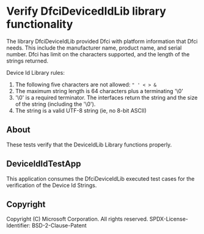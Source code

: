 # Verify DfciDevicedIdLib library functionality

The library DfciDeviceIdLib provided Dfci with platform information that Dfci needs.  This include the manufacturer
name, product name, and serial number.  Dfci has limit on the characters supported, and the length of the strings returned.

Device Id Library rules:

1. The following five characters are not allowed: `" ' < > &`
2. The maximum string length is 64 characters plus a terminating '\0'
3. '\0' is a required terminator.  The interfaces return
      the string and the size of the string (including the '\0').
4. The string is a valid UTF-8 string (ie, no 8-bit ASCII)

## About

These tests verify that the DeviceIdLib Library functions properly.

## DeviceIdIdTestApp

This application consumes the DfciDeviceIdLib executed test cases for the verification of the Device Id Strings.

## Copyright

Copyright (C) Microsoft Corporation. All rights reserved.
SPDX-License-Identifier: BSD-2-Clause-Patent

